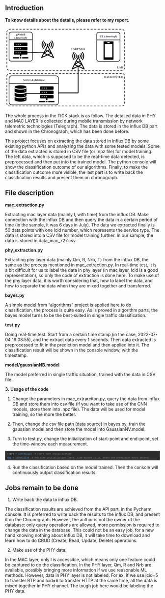 ##  **Introduction**

**To know details about the details, please refer to my report.**

<img src='images/1.jpg' align=center>

The whole process in the TICK stack is as follow. The detailed data in PHY and MAC LAYER is collected during mobile transmission by network telemetric technologies (Telegraph). The data is stored in the influx DB part and shown in the Chronograph, which has been done before. 

This project focuses on extracting the data stored in influx DB by some existing python APIs and analyzing the data with some tested models. Some of the data extracted is stored in CSV file (or .npz file) for model training. The left data, which is supposed to be the real-time data detected, is preprocessed and then put into the trained model. The python console will show the classification outcome of our algorithms. Finally, to make the classification outcome more visible, the last part is to write back the classification results and present them on chronograph.

 

## **File description**

**mac_extraction.py**

Extracting mac layer data (mainly l, with time) from the influx DB. Make connection with the influx DB and then query the data in a certain period of time (in the sample, it was 6 days in July). The data we extracted finally is 50 data points with one lcid number, which represents the service type. The data is stored into a CSV file for model training further. In our sample, the data is stored in data_mac_727.csv.

 

**phy_extraction.py**

Extracting phy layer data (mainly Qm, R, Nrb, T) from the influx DB, the same as the process mentioned in mac_extraction.py. In real-time test, it is a bit difficult for us to label the data in phy layer (in mac layer, lcid is a good representation), so only the code of extraction is done here. To make use of the phy layer data, it is worth considering that, how to label the data, and how to separate the data when they are mixed together and transferred.

 

**bayes.py**

A simple model from “algorithms” project is applied here to do classification, the process is quite easy. As is proved in algorithm parts, the bayes model turns to be the best-suited in single traffic classification.

 

**test.py**

Doing real-time test. Start from a certain time stamp (in the case, 2022-07-04 16:08:55), and the extract data every 1 seconds. Then data extracted is preprocessed to fit in the prediction model and then applied into it. The classification result will be shown in the console window, with the timestamp.

 

**model/gaussianNB.model**

The model preferred in single traffic situation, trained with the data in CSV file.

 

**3.**   **Usage of the code**

1. Change the parameters in mac_extrarciton.py, query the data from influx DB and store them into csv file (if you want to take use of the CNN models, store them into .npz file). The data will be used for model training, so the more the better.

2.  Then, change the csv file path (data source) in bayes.py, train the gaussian model and then store the model into GaussianNV.model. 

3.  Turn to test.py, change the initialization of start-point and end-point, set the time-window each measurement.

<img src='images/2.jpg' align=center>

4.  Run the classification based on the model trained. Then the console will continuously output classification results.

 

## **Jobs remain to be done**

1.  Write back the data to influx DB.

The classification results are achieved from the API part, in the Pycharm console. It is preferred to write back the results to the influx DB, and present it on the Chronograph. However, the author is not the owner of the database: only query operations are allowed, more permission is required to change the data in the database. This could not be an easy job, for a new hand knowing nothing about influx DB, it will take time to download and learn how to do CRUD (Create, Read, Update, Delete) operations.

2.  Make use of the PHY data.

In the MAC layer, only l is accessible, which means only one feature could be captured to do the classification. In the PHY layer, Qm, R and Nrb are available, possibly bringing more information if we use reasonable ML methods. However, data in PHY layer is not labeled. For ex, if we use lcid=5 to transfer RTP and lcid=6 to transfer HTTP at the same time, all the data is mixed together in PHY channel. The tough job here would be labeling the PHY data.